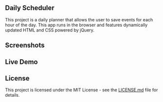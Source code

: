 ## Daily Scheduler
This project is a daily planner that allows the user to save events for each hour of the day. This app runs in the browser and features dynamically updated HTML and CSS powered by jQuery.


## Screenshots


## Live Demo


## License
This project is licensed under the MIT License - see the [LICENSE.md](LICENSE.md) file for details.
